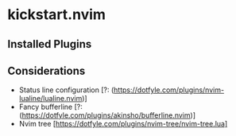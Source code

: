 # kickstart.nvim

## Installed Plugins

## Considerations
* Status line configuration [?: (https://dotfyle.com/plugins/nvim-lualine/lualine.nvim)]
* Fancy bufferline [?: (https://dotfyle.com/plugins/akinsho/bufferline.nvim)]
* Nvim tree [https://dotfyle.com/plugins/nvim-tree/nvim-tree.lua]


